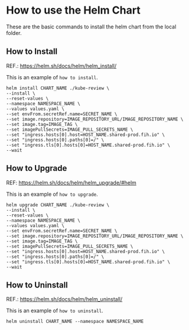 # How to use the Helm Chart

These are the basic commands to install the helm chart from the local folder.

## How to Install

REF.: https://helm.sh/docs/helm/helm_install/

This is an example of `how to install`.

```
helm install CHART_NAME ./kube-review \
--install \
--reset-values \
--namespace NAMESPACE_NAME \
--values values.yaml \
--set envFrom.secretRef.name=SECRET_NAME \
--set image.repository=IMAGE_REPOSITORY_URL/IMAGE_REPOSITORY_NAME \
--set image.tag=IMAGE_TAG \
--set imagePullSecrets=IMAGE_PULL_SECRETS_NAME \
--set "ingress.hosts[0].host=HOST_NAME.shared-prod.fih.io" \
--set "ingress.hosts[0].paths[0]=/" \
--set "ingress.tls[0].hosts[0]=HOST_NAME.shared-prod.fih.io" \
--wait
```

## How to Upgrade

REF: https://helm.sh/docs/helm/helm_upgrade/#helm

This is an example of `how to upgrade`.

```
helm upgrade CHART_NAME ./kube-review \
--install \
--reset-values \
--namespace NAMESPACE_NAME \
--values values.yaml \
--set envFrom.secretRef.name=SECRET_NAME \
--set image.repository=IMAGE_REPOSITORY_URL/IMAGE_REPOSITORY_NAME \
--set image.tag=IMAGE_TAG \
--set imagePullSecrets=IMAGE_PULL_SECRETS_NAME \
--set "ingress.hosts[0].host=HOST_NAME.shared-prod.fih.io" \
--set "ingress.hosts[0].paths[0]=/" \
--set "ingress.tls[0].hosts[0]=HOST_NAME.shared-prod.fih.io" \
--wait
```

## How to Uninstall

REF.: https://helm.sh/docs/helm/helm_uninstall/

This is an example of `how to uninstall`.

`helm uninstall CHART_NAME --namespace NAMESPACE_NAME`
